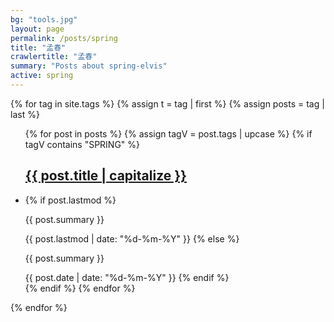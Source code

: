 ```yaml
---
bg: "tools.jpg"
layout: page
permalink: /posts/spring
title: "孟春"
crawlertitle: "孟春"
summary: "Posts about spring-elvis"
active: spring
---
```


{% for tag in site.tags %}
  {% assign t = tag | first %}
  {% assign posts = tag | last %}

  <ul class="year">
    {% for post in posts %}
      {% assign tagV = post.tags | upcase %}
      {% if tagV contains "SPRING" %}
        <h2 class="category-key" id="{{ post.title | downcase }}"><a href="{{ post.url | relative_url}}">{{ post.title | capitalize }}</a></h2>
        <li>
          {% if post.lastmod %}
            <p>{{ post.summary }}</p>
            <span class="date">{{ post.lastmod | date: "%d-%m-%Y"  }}</span>
          {% else %}
            <p>{{ post.summary }}</p>
            <span class="date">{{ post.date | date: "%d-%m-%Y"  }}</span>
          {% endif %}  
        </li>
      {% endif %}
    {% endfor %}
  </ul>

{% endfor %}
